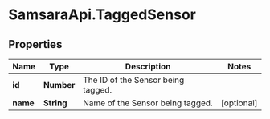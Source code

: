 # SamsaraApi.TaggedSensor

## Properties
Name | Type | Description | Notes
------------ | ------------- | ------------- | -------------
**id** | **Number** | The ID of the Sensor being tagged. | 
**name** | **String** | Name of the Sensor being tagged. | [optional] 


